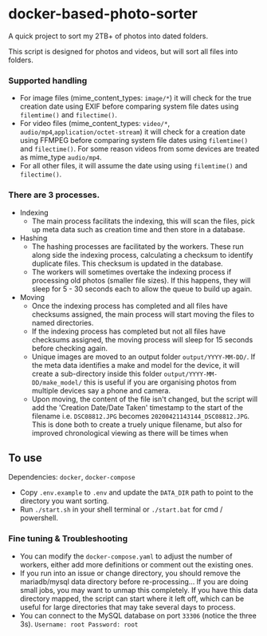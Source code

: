 # docker-based-photo-sorter
A quick project to sort my 2TB+ of photos into dated folders.

This script is designed for photos and videos, but will sort all files into folders.

### Supported handling

 - For image files (mime_content_types: `image/*`) it will check for the true creation date using EXIF before comparing system file dates using `filemtime()` and `filectime()`.
 - For video files (mime_content_types: `video/*`, `audio/mp4`,`application/octet-stream`) it will check for a creation date using FFMPEG before comparing system file dates using `filemtime()` and `filectime()`. For some reason videos from some devices are treated as mime_type `audio/mp4`.
 - For all other files, it will assume the date using using `filemtime()` and `filectime()`. 



### There are 3 processes.

 - Indexing
   - The main process facilitats the indexing, this will scan the files, pick up meta data such as creation time and then store in a database. 
 - Hashing
   - The hashing processes are facilitated by the workers. These run along side the indexing process, calculating a checksum to identify duplicate files. This checksum is updated in the database.
   - The workers will sometimes overtake the indexing process if processing old photos (smaller file sizes). If this happens, they will sleep for 5 - 30 seconds each to allow the queue to build up again.
 - Moving
   - Once the indexing process has completed and all files have checksums assigned, the main process will start moving the files to named directories.
   - If the indexing process has completed but not all files have checksums assigned, the moving process will sleep for 15 seconds before checking again.
   - Unique images are moved to an output folder `output/YYYY-MM-DD/`. If the meta data identifies a make and model for the device, it will create a sub-directory inside this folder `output/YYYY-MM-DD/make_model/` this is useful if you are organising photos from multiple devices say a phone and camera.
   - Upon moving, the content of the file isn't changed, but the script will add the 'Creation Date/Date Taken' timestamp to the start of the filename i.e. `DSC08812.JPG` becomes `20200421143144_DSC08812.JPG`. This is done both to create a truely unique filename, but also for improved chronological viewing as there will be times when 

## To use

Dependencies: `docker`, `docker-compose`

- Copy `.env.example` to `.env` and update the `DATA_DIR` path to point to the directory you want sorting.
- Run `./start.sh`  in your shell terminal or `./start.bat` for cmd / powershell. 


### Fine tuning & Troubleshooting

 - You can modify the `docker-compose.yaml` to adjust the number of workers, either add more definitions or comment out the existing ones. 
 - If you run into an issue or change directory, you should remove the mariadb/mysql data directory before re-processing...  If you are doing small jobs,  you may want to unmap this completely. If you have this data directory mapped, the script can start where it left off, which can be useful for large directories that may take several days to process. 
 - You can connect to the MySQL database on port `33306` (notice the three 3s). `Username: root Password: root`
 
